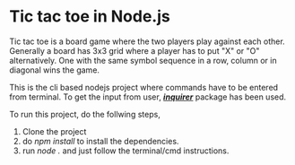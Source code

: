 # Tic tac toe in Node.js
Tic tac toe is a board game where the two players play against each other. Generally a board has 3x3 grid where a player has to put "X" or "O" alternatively. One with the same symbol sequence in a row, column or in diagonal wins the game.

This is the cli based nodejs project where commands have to be entered from terminal.
To get the input from user, [_**inquirer**_](https://www.npmjs.com/package/inquirer) package has been used.

To run this project, do the follwing steps,
1. Clone the project
2. do _npm install_ to install the dependencies.
3. run _node ._ and just follow the terminal/cmd instructions.
